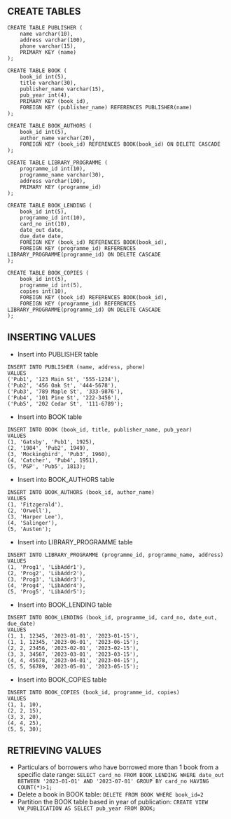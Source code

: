 ## CREATE TABLES
```
CREATE TABLE PUBLISHER (
	name varchar(10),
	address varchar(100),
	phone varchar(15),
	PRIMARY KEY (name)
);

CREATE TABLE BOOK (
    book_id int(5),
    title varchar(30),
    publisher_name varchar(15),
    pub_year int(4),
    PRIMARY KEY (book_id),
    FOREIGN KEY (publisher_name) REFERENCES PUBLISHER(name)
);

CREATE TABLE BOOK_AUTHORS (
	book_id int(5),
	author_name varchar(20),
	FOREIGN KEY (book_id) REFERENCES BOOK(book_id) ON DELETE CASCADE
);

CREATE TABLE LIBRARY_PROGRAMME (
	programme_id int(10),
	programme_name varchar(30),
	address varchar(100),
	PRIMARY KEY (programme_id)
);

CREATE TABLE BOOK_LENDING (
	book_id int(5),
	programme_id int(10),
	card_no int(10),
	date_out date,
	due_date date,
	FOREIGN KEY (book_id) REFERENCES BOOK(book_id),
	FOREIGN KEY (programme_id) REFERENCES LIBRARY_PROGRAMME(programme_id) ON DELETE CASCADE
);

CREATE TABLE BOOK_COPIES (
	book_id int(5),
	programme_id int(5),
	copies int(10),
	FOREIGN KEY (book_id) REFERENCES BOOK(book_id),
	FOREIGN KEY (programme_id) REFERENCES LIBRARY_PROGRAMME(programme_id) ON DELETE CASCADE
);
```

## INSERTING VALUES
- Insert into PUBLISHER table

```
INSERT INTO PUBLISHER (name, address, phone)
VALUES
('Pub1', '123 Main St', '555-1234'),
('Pub2', '456 Oak St', '444-5678'),
('Pub3', '789 Maple St', '333-9876'),
('Pub4', '101 Pine St', '222-3456'),
('Pub5', '202 Cedar St', '111-6789');
```
- Insert into BOOK table
```
INSERT INTO BOOK (book_id, title, publisher_name, pub_year)
VALUES
(1, 'Gatsby', 'Pub1', 1925),
(2, '1984', 'Pub2', 1949),
(3, 'Mockingbird', 'Pub3', 1960),
(4, 'Catcher', 'Pub4', 1951),
(5, 'P&P', 'Pub5', 1813);
```
- Insert into BOOK_AUTHORS table
```
INSERT INTO BOOK_AUTHORS (book_id, author_name)
VALUES
(1, 'Fitzgerald'),
(2, 'Orwell'),
(3, 'Harper Lee'),
(4, 'Salinger'),
(5, 'Austen');
```
- Insert into LIBRARY_PROGRAMME table
```
INSERT INTO LIBRARY_PROGRAMME (programme_id, programme_name, address)
VALUES
(1, 'Prog1', 'LibAddr1'),
(2, 'Prog2', 'LibAddr2'),
(3, 'Prog3', 'LibAddr3'),
(4, 'Prog4', 'LibAddr4'),
(5, 'Prog5', 'LibAddr5');
```

- Insert into BOOK_LENDING table
```
INSERT INTO BOOK_LENDING (book_id, programme_id, card_no, date_out, due_date)
VALUES
(1, 1, 12345, '2023-01-01', '2023-01-15'),
(1, 1, 12345, '2023-06-01', '2023-06-15'); 
(2, 2, 23456, '2023-02-01', '2023-02-15'),
(3, 3, 34567, '2023-03-01', '2023-03-15'),
(4, 4, 45678, '2023-04-01', '2023-04-15'),
(5, 5, 56789, '2023-05-01', '2023-05-15');
```
- Insert into BOOK_COPIES table
```
INSERT INTO BOOK_COPIES (book_id, programme_id, copies)
VALUES
(1, 1, 10),
(2, 2, 15),
(3, 3, 20),
(4, 4, 25),
(5, 5, 30);
```
## RETRIEVING VALUES
- Particulars of borrowers who have borrowed more than 1 book from a specific date range:  `SELECT card_no FROM BOOK_LENDING WHERE date_out BETWEEN '2023-01-01' AND '2023-07-01' GROUP BY card_no HAVING COUNT(*)>1;`
- Delete a book in BOOK table: `DELETE FROM BOOK WHERE book_id=2`
- Partition the BOOK table based in year of publication: `CREATE VIEW VW_PUBLICATION AS SELECT pub_year FROM BOOK;`
